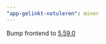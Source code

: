 ```yaml
---
"app-gelinkt-notuleren": minor
---
```


Bump frontend to [5.59.0](https://github.com/lblod/frontend-gelinkt-notuleren/releases/tag/v5.59.0)
